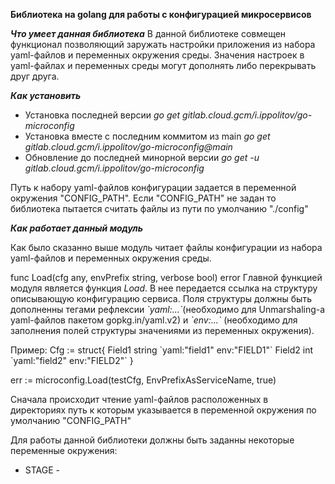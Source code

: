 **Библиотека на golang для работы с конфигурацией микросервисов**

***Что умеет данная библиотека***
В данной библиотеке совмещен функционал позволяющий заружать настройки приложения из набора yaml-файлов  и переменных окружения среды. Значения настроек в yaml-файлах и переменных среды могут дополнять либо перекрывать друг друга.

***Как установить***
 * Установка последней версии
      *go get gitlab.cloud.gcm/i.ippolitov/go-microconfig*
 * Установка вместе с последним коммитом из main 
     *go get gitlab.cloud.gcm/i.ippolitov/go-microconfig@main*
 * Обновление до последней минорной версии
     *go get -u gitlab.cloud.gcm/i.ippolitov/go-microconfig*


Путь к набору yaml-файлов конфигурации задается в переменной окружения "CONFIG_PATH". Если "CONFIG_PATH" не задан то библиотека пытается считать файлы из пути по умолчанию "./config"

***Как работает данный модуль***

Как было сказанно выше модуль читает файлы конфигурации из набора yaml-файлов и переменных окружения среды. 

func Load(cfg any, envPrefix string, verbose bool) error
Главной функцией модуля является функция  *Load*.
В нее передается ссылка на структуру описывающую конфигурацию сервиса. Поля структуры должны быть дополненны тегами рефлексии *\`yaml:...\`*(необходимо для Unmarshaling-а yaml-файлов пакетом gopkg.in/yaml.v2) и *\`env:...\`* (необходимо для заполнения полей структуры значениями из переменных окружения).

Пример:
  Cfg := struct{
    Field1 string \`yaml:"field1" env:"FIELD1"\`
    Field2 int    \`yaml:"field2" env:"FIELD2"\`
  }

  err := microconfig.Load(testCfg, EnvPrefixAsServiceName, true)


Сначала происходит чтение yaml-файлов расположенных в директориях путь к которым указывается в переменной окружения по умолчанию "CONFIG_PATH"

Для работы данной библиотеки должны быть заданны некоторые переменные окружения:
 * STAGE - 

